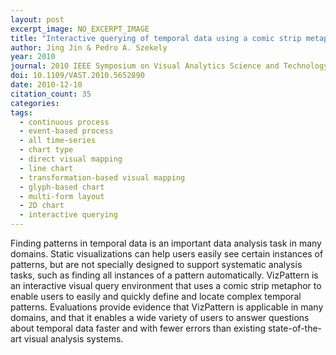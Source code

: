 ```yaml
---
layout: post
excerpt_image: NO_EXCERPT_IMAGE
title: "Interactive querying of temporal data using a comic strip metaphor"
author: Jing Jin & Pedro A. Szekely
year: 2010
journal: 2010 IEEE Symposium on Visual Analytics Science and Technology
doi: 10.1109/VAST.2010.5652890
date: 2010-12-10
citation_count: 35
categories:
tags:
  - continuous process
  - event-based process
  - all time-series
  - chart type
  - direct visual mapping
  - line chart
  - transformation-based visual mapping
  - glyph-based chart
  - multi-form layout
  - 2D chart
  - interactive querying
---
```

Finding patterns in temporal data is an important data analysis task in many domains. Static visualizations can help users easily see certain instances of patterns, but are not specially designed to support systematic analysis tasks, such as finding all instances of a pattern automatically. VizPattern is an interactive visual query environment that uses a comic strip metaphor to enable users to easily and quickly define and locate complex temporal patterns. Evaluations provide evidence that VizPattern is applicable in many domains, and that it enables a wide variety of users to answer questions about temporal data faster and with fewer errors than existing state-of-the-art visual analysis systems.
